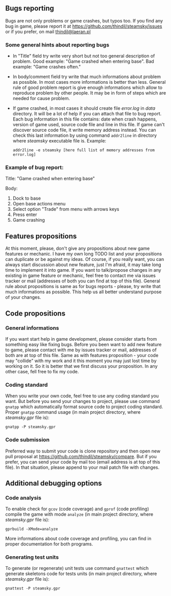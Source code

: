## Bugs reporting

Bugs are not only problems or game crashes, but typos too. If you find any bug
in game, please report it at <https://github.com/thindil/steamsky/issues> or if
you prefer, on mail <thindil@laeran.pl>

### Some general hints about reporting bugs

- In "Title" field try write very short but not too general description of
  problem. Good example: "Game crashed when entering base". Bad example: "Game
  crashes often."
- In body/comment field try write that much informations about problem as
  possible. In most cases more informations is better than less. General rule
  of good problem report is give enough informations which allow to reproduce
  problem by other people. It may be in form of steps which are needed for
  cause problem.
- If game crashed, in most cases it should create file *error.log* in *data*
  directory. It will be a lot of help if you can attach that file to bug
  report. Each bug information in this file contains: date when crash happens,
  version of game used, source code file and line in this file. If game can't
  discover source code file, it write memory address instead.
  You can check this last information by using command `addr2line` in directory
  where *steamsky* executable file is. Example:

  `addr2line -e steamsky [here full list of memory addresses from error.log]`

### Example of bug report:

Title: "Game crashed when entering base"

Body:

1. Dock to base
2. Open base actions menu
3. Select option "Trade" from menu with arrows keys
4. Press enter
5. Game crashing

## Features propositions

At this moment, please, don't give any propositions about new game features or
mechanic. I have my own long TODO list and your propositions can duplicate or
be against my ideas. Of course, if you really want, you can always start
discussion about new feature, just I'm afraid, it may take long time to
implement it into game.
If you want to talk/propose changes in any existing in game feature or
mechanic, feel free to contact me via issues tracker or mail (addresses of
both you can find at top of this file). General rule about propositions is
same as for bugs reports - please, try write that much informations as
possible. This help us all better understand purpose of your changes.

## Code propositions

### General informations

If you want start help in game development, please consider starts from
something easy like fixing bugs. Before you been want to add new feature to
game, please contact with me by issues tracker or mail, addresses of both are
at top of this file. Same as with features proposition - your code may
"collide" with my work and it this moment you may just lost time by working on
it. So it is better that we first discuss your proposition. In any other case,
fell free to fix my code.

### Coding standard

When you write your own code, feel free to use any coding standard you want.
But before you send your changes to project, please use command `gnatpp` which
automatically format source code to project coding standard. Proper `gnatpp`
command usage (in main project directory, where *steamsky.gpr* file is):

`gnatpp -P steamsky.gpr`

### Code submission

Preferred way to submit your code is clone repository and then open new pull
proposal at <https://github.com/thindil/steamsky/compare>. But if you prefer,
you can send your code by mail too (email address is at top of this file). In
that situation, please append to your mail patch file with changes.

## Additional debugging options

### Code analysis

To enable check for `gcov` (code coverage) and `gprof` (code profiling) compile
the game with mode `analyze` (in main project directory, where *steamsky.gpr*
file is):

`gprbuild -XMode=analyze`

More informations about code coverage and profiling, you can find in proper
documentation for both programs.

### Generating test units

To generate (or regenerate) unit tests use command `gnattest` which generate
skeletons code for tests units (in main project directory, where *steamsky.gpr*
file is):

`gnattest -P steamsky.gpr`

